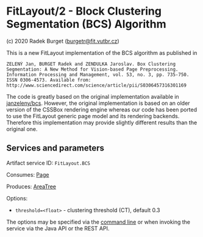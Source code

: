FitLayout/2 - Block Clustering Segmentation (BCS) Algorithm
===========================================================

(c) 2020 Radek Burget (burgetr@fit.vutbr.cz)

This is a new FitLayout implementation of the BCS algorithm as published in

```
ZELENÝ Jan, BURGET Radek and ZENDULKA Jaroslav. Box Clustering Segmentation: A New Method for Vision-based Page Preprocessing. Information Processing and Management, vol. 53, no. 3, pp. 735-750. ISSN 0306-4573. Available from: http://www.sciencedirect.com/science/article/pii/S0306457316301169
```

The code is greatly based on the original implementation available in [janzeleny/bcs](https://github.com/janzeleny/bcs). However, the original implementation is based on an older version of the CSSBox rendering engine whereas our code has been ported to use the FitLayout generic page model and its rendering backends. Therefore this implementation may provide slightly different results than the original one.

## Services and parameters

Artifact service ID: `FitLayout.BCS`

Consumes: [Page](http://fitlayout.github.io/api/latest/cz.vutbr.fit.layout.core/cz/vutbr/fit/layout/model/Page.html)

Produces: [AreaTree](http://fitlayout.github.io/api/latest/cz.vutbr.fit.layout.core/cz/vutbr/fit/layout/model/AreaTree.html)

Options:
- `threshold=<float>` - clustering threshold (CT), default 0.3

The options may be specified via the [command line](https://github.com/FitLayout/FitLayout/wiki/Command-line-Interface#render) or when invoking the service via the Java API or the REST API.

